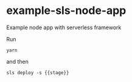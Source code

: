 # example-sls-node-app
Example node app with serverless framework 

Run

```
yarn
```

and then

```
sls deploy -s {{stage}}
```